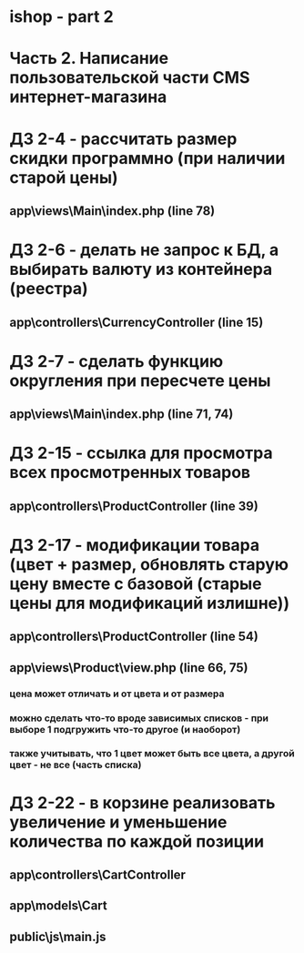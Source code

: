 # ishop - part 2
# Часть 2. Написание пользовательской части CMS интернет-магазина

# ДЗ 2-4 - рассчитать размер скидки программно (при наличии старой цены)
## app\views\Main\index.php (line 78)

# ДЗ 2-6 - делать не запрос к БД, а выбирать валюту из контейнера (реестра)
## app\controllers\CurrencyController (line 15)

# ДЗ 2-7 - сделать функцию округления при пересчете цены
## app\views\Main\index.php (line 71, 74)

# ДЗ 2-15 - ссылка для просмотра всех просмотренных товаров
## app\controllers\ProductController (line 39)

# ДЗ 2-17 - модификации товара (цвет + размер, обновлять старую цену вместе с базовой (старые цены для модификаций излишне))
## app\controllers\ProductController (line 54)
## app\views\Product\view.php (line 66, 75)
### цена может отличать и от цвета и от размера
### можно сделать что-то вроде зависимых списков - при выборе 1 подгружить что-то другое (и наоборот)
### также учитывать, что 1 цвет может быть все цвета, а другой цвет - не все (часть списка)

# ДЗ 2-22 - в корзине реализовать увеличение и уменьшение количества по каждой позиции
## app\controllers\CartController
## app\models\Cart
## public\js\main.js